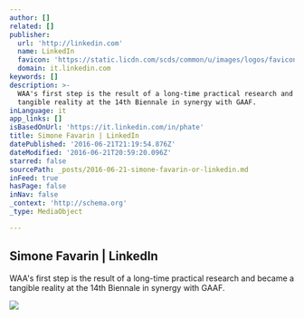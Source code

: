 ```yaml
---
author: []
related: []
publisher:
  url: 'http://linkedin.com'
  name: LinkedIn
  favicon: 'https://static.licdn.com/scds/common/u/images/logos/favicons/v1/favicon.ico'
  domain: it.linkedin.com
keywords: []
description: >-
  WAA's first step is the result of a long-time practical research and became a
  tangible reality at the 14th Biennale in synergy with GAAF.
inLanguage: it
app_links: []
isBasedOnUrl: 'https://it.linkedin.com/in/phate'
title: Simone Favarin | LinkedIn
datePublished: '2016-06-21T21:19:54.876Z'
dateModified: '2016-06-21T20:59:20.096Z'
starred: false
sourcePath: _posts/2016-06-21-simone-favarin-or-linkedin.md
inFeed: true
hasPage: false
inNav: false
_context: 'http://schema.org'
_type: MediaObject

---
```

<article style=""><h1>Simone Favarin | LinkedIn</h1><p>WAA's first step is the result of a long-time practical research and became a tangible reality at the 14th Biennale in synergy with GAAF.</p><img src="https://media.licdn.com/mpr/mpr/shrinknp_200_200/AAEAAQAAAAAAAAWYAAAAJDk5YmI2Y2IzLWViZjEtNDFlMS1hNjM4LTQ3YWIxZTNlYWJiNQ.jpg" /></article>